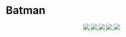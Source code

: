 # Batman

<p align="center">
<a href="https://ko-fi.com/mccoyeddy" alt="Donate!"> <img src="https://aleen42.github.io/badges/src/paypal.svg" /> </a>
<a href="https://t.me/DragonAssociationSupport" alt="Telegram!"> <img src="https://aleen42.github.io/badges/src/telegram.svg" /> </a>
<a href="https://discord.gg/crGUAnmSFD" alt="Discord"> </a>
<a href="" alt="AnimeKaizoku"> <img src="https://img.shields.io/badge/Built%20by-Kaizoku-blue" /> </a>
<a href="https://github.com/MrHonekawa/tg_bot/graphs/commit-activity" alt="Maintenance"> <img src="https://img.shields.io/badge/Maintained%3F-yes-green.svg" /> </a>
<a href="https://makeapullrequest.com" alt="PRs Welcome"> <img src="https://img.shields.io/badge/PRs-welcome-brightgreen.svg?style=flat-square" /> </a>
</p>
